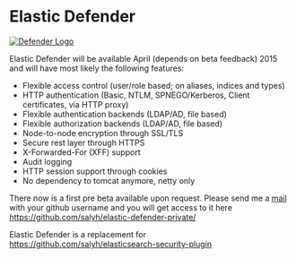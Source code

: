 # Elastic Defender

[![Defender Logo](http://saly.de/elastic-defender.jpg)](http://saly.de/elastic-defender.jpg)

Elastic Defender will be available April (depends on beta feedback) 2015 and will have most likely the following features:
* Flexible access control (user/role based; on aliases, indices and types)
* HTTP authentication (Basic, NTLM, SPNEGO/Kerberos, Client certificates, via HTTP proxy)
* Flexible authentication backends (LDAP/AD, file based) 
* Flexible authorization backends (LDAP/AD, file based) 
* Node-to-node encryption through SSL/TLS
* Secure rest layer through HTTPS
* X-Forwarded-For (XFF) support
* Audit logging
* HTTP session support through cookies
* No dependency to tomcat anymore, netty only

There now is a first pre beta available upon request.
Please send me a <a href="mailto:hendrikdev22@gmail.com">mail</a> with your github username and you will get access to it here
https://github.com/salyh/elastic-defender-private/

Elastic Defender is a replacement for https://github.com/salyh/elasticsearch-security-plugin
